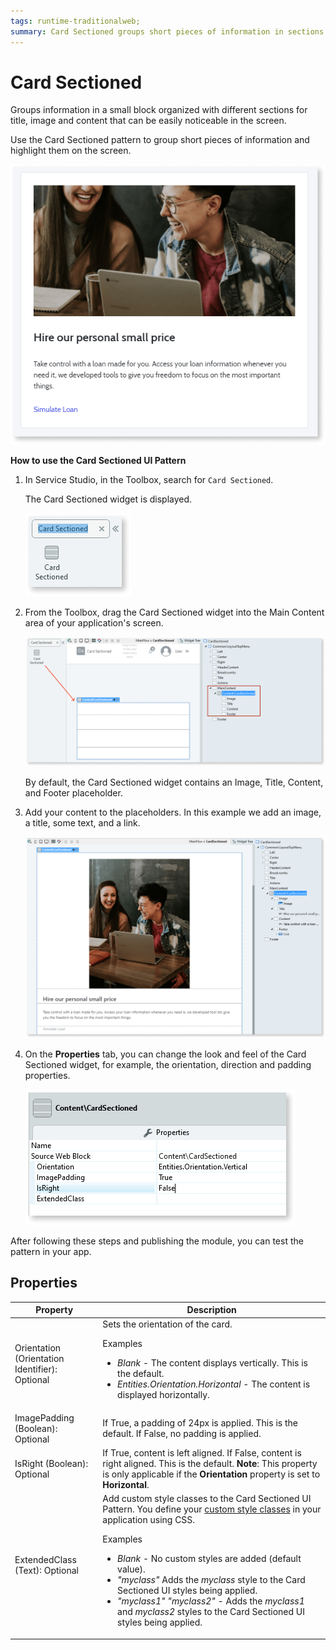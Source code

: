 ```yaml
---
tags: runtime-traditionalweb; 
summary: Card Sectioned groups short pieces of information in sections and highlights them on the screen.
---
```


# Card Sectioned

Groups information in a small block organized with different sections for title, image and content that can be easily noticeable in the screen.

Use the Card Sectioned pattern to group short pieces of information and highlight them on the screen.

![](<images/cardsection-3.png>)

**How to use the Card Sectioned UI Pattern**

1. In Service Studio, in the Toolbox, search for `Card Sectioned`.

    The Card Sectioned widget is displayed.

    ![](<images/cardsection-1-ss.png>)
    
1. From the Toolbox, drag the Card Sectioned widget into the Main Content area of your application's screen.

    ![](<images/cardsection-2-ss.png>)

    By default, the Card Sectioned widget contains an Image, Title, Content, and Footer placeholder.

1. Add your content to the placeholders. In this example we add an image, a title, some text, and a link. 

    ![](<images/cardsection-4-ss.png>)
    
1. On the **Properties** tab, you can change the look and feel of the Card Sectioned widget, for example, the orientation, direction and padding properties.

    ![](<images/cardsection-5-ss.png>)

After following these steps and publishing the module, you can test the pattern in your app. 


## Properties

| **Property** |  **Description** |  
|---|---|
| Orientation (Orientation Identifier): Optional | Sets the orientation of the card. <p>Examples</p><ul><li>_Blank_ - The content displays vertically. This is the default.</li><li>_Entities.Orientation.Horizontal_ - The content is displayed horizontally. </li> </ul>|  
| ImagePadding (Boolean): Optional  | If True, a padding of 24px is applied. This is the default. If False, no padding is applied.| 
| IsRight (Boolean): Optional  | If True, content is left aligned. If False, content is right aligned. This is the default. **Note**: This property is only applicable if the **Orientation** property is set to **Horizontal**.| 
| ExtendedClass (Text): Optional  |  Add custom style classes to the Card Sectioned UI Pattern. You define your [custom style classes](../../../../../../develop/ui/look-feel/css.md) in your application using CSS.<p>Examples</p><ul><li>_Blank_ - No custom styles are added (default value).</li><li>_"myclass"_ Adds the _myclass_ style to the Card Sectioned UI styles being applied.</li><li>_"myclass1" "myclass2"_ - Adds the _myclass1_ and _myclass2_ styles to the Card Sectioned UI styles being applied. </li></ul> |
  